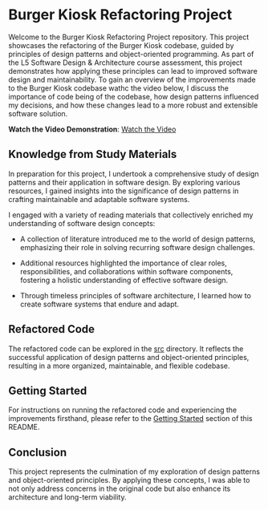
# Burger Kiosk Refactoring Project

Welcome to the Burger Kiosk Refactoring Project repository. This project showcases the refactoring of the Burger Kiosk codebase, guided by principles of design patterns and object-oriented programming. As part of the L5 Software Design & Architecture course assessment, this project demonstrates how applying these principles can lead to improved software design and maintainability. To gain an overview of the improvements made to the Burger Kiosk codebase wathc the video below, I discuss the importance of code being  of the codebase, how design patterns influenced my decisions, and how these changes lead to a more robust and extensible software solution. 

**Watch the Video Demonstration**:  [Watch the Video](https://youtu.be/TbXCT4L7WUk)


## Knowledge from Study Materials

In preparation for this project, I undertook a comprehensive study of design patterns and their application in software design. By exploring various resources, I gained insights into the significance of design patterns in crafting maintainable and adaptable software systems.

I engaged with a variety of reading materials that collectively enriched my understanding of software design concepts:

- A collection of literature introduced me to the world of design patterns, emphasizing their role in solving recurring software design challenges.

- Additional resources highlighted the importance of clear roles, responsibilities, and collaborations within software components, fostering a holistic understanding of effective software design.

- Through timeless principles of software architecture, I learned how to create software systems that endure and adapt.

## Refactored Code

The refactored code can be explored in the [src](src/) directory. It reflects the successful application of design patterns and object-oriented principles, resulting in a more organized, maintainable, and flexible codebase.

## Getting Started

For instructions on running the refactored code and experiencing the improvements firsthand, please refer to the [Getting Started](#getting-started) section of this README.

## Conclusion

This project represents the culmination of my exploration of design patterns and object-oriented principles. By applying these concepts, I was able to not only address concerns in the original code but also enhance its architecture and long-term viability.
